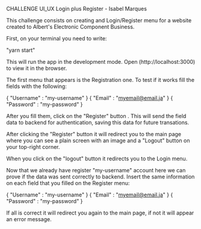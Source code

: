 CHALLENGE UI_UX Login plus Register - Isabel Marques

This challenge consists on creating and Login/Register menu for a website created to Albert's Electronic Component Business.

First, on your terminal you need to write:

"yarn start"

This will run the app in the development mode.
Open (http://localhost:3000) to view it in the browser.

The first menu that appears is the Registration one.
To test if it works fill the fields with the following:

{ "Username" : "my-username" }
{ "Email" : "myemail@email.ja" }
{ "Password" : "my-password" }

After you fill them, click on the "Register" button .
This will send the field data to backend for authentication, saving this data for future transations.

After clicking the "Register" button it will redirect you to the main page where you can see a plain screen with an image and a "Logout" button on your top-right corner.

When you click on the "logout" button it redirects you to the Login menu.

Now that we already have register "my-username" account here we can prove if the data was sent correctly to backend.
Insert the same information on each field that you filled on the Register menu:

{ "Username" : "my-username" }
{ "Email" : "myemail@email.ja" }
{ "Password" : "my-password" }

If all is correct it will redirect you again to the main page, if not it will appear an error message.

